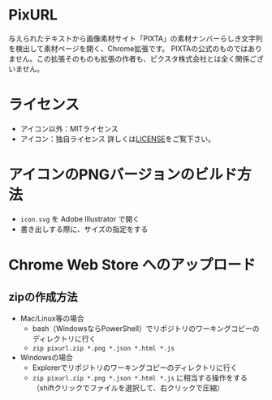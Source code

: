 # PixURL
与えられたテキストから画像素材サイト「PIXTA」の素材ナンバーらしき文字列を検出して素材ページを開く、Chrome拡張です。
PIXTAの公式のものではありません。この拡張そのものも拡張の作者も、ピクスタ株式会社とは全く関係ございません。

# ライセンス
- アイコン以外：MITライセンス
- アイコン：独自ライセンス
詳しくは[LICENSE](./LICENSE)をご覧下さい。

# アイコンのPNGバージョンのビルド方法
- `icon.svg` を Adobe Illustrator で開く
- 書き出しする際に、サイズの指定をする

# Chrome Web Store へのアップロード
## zipの作成方法
- Mac/Linux等の場合
	- bash（WindowsならPowerShell）でリポジトリのワーキングコピーのディレクトリに行く
	- `zip pixurl.zip *.png *.json *.html *.js`
- Windowsの場合
	- Explorerでリポジトリのワーキングコピーのディレクトリに行く
	- `zip pixurl.zip *.png *.json *.html *.js` に相当する操作をする（shiftクリックでファイルを選択して、右クリックで圧縮）

